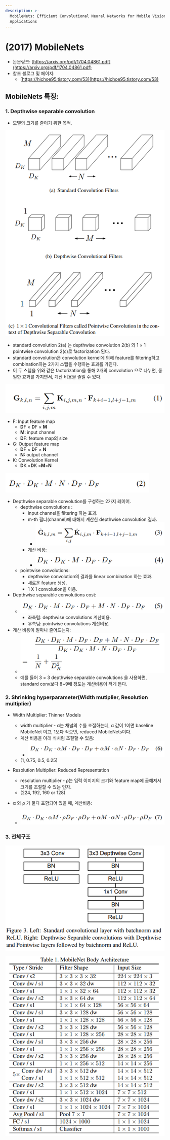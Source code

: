 ```yaml
---
description: >-
  MobileNets: Efficient Convolutional Neural Networks for Mobile Vision
  Applications
---
```


# \(2017\) MobileNets

* 논문링크: [https://arxiv.org/pdf/1704.04861.pdf](https://arxiv.org/pdf/1704.04861.pdf)
* 참조 블로그 및 페이지:
  * [https://hichoe95.tistory.com/53](https://hichoe95.tistory.com/53)

## **MobileNets 특징:**

### 1. Depthwise separable convolution

* 모델의 크기를 줄이기 위한 목적.

![Figure 2. The standard convolutional filters in \(a\) are replaced by two layers: depthwise convolution in \(b\) and pointwise convolution in \(c\) to build a depthwise separable filter.](../.gitbook/assets/image%20%28119%29.png)

* standard convolution 2\(a\) 는 depthwise convolution 2\(b\) 와  1 × 1 pointwise convolution 2\(c\)로 factorization 된다.
* standard convolution은 convolution kernel에 의해 feature를 filtering하고 combination하는 2가지 스탭을 수행하는 효과를 가진다.
* 이 두 스텝을 위와 같은 factorization을 통해  2개의 convolution 으로 나누면, 동일한 효과를 가지면서, 계산 비용을 줄일 수 있다.



![standard convolution &#xACC4;&#xC0B0;&#xC2DD;\(stride-1, padding-1\)&#xC774;&#xB77C;&#xACE0; &#xAC00;&#xC815;.](../.gitbook/assets/image%20%28145%29.png)

* F: Input feature map
  * **D**F × **D**F × **M**
  * **M**: input channel
  * **D**F: feature map의 size
* G: Output feature map
  * **D**F × **D**F × **N**
  * **N:** output channel
* K: Convolution Kernel
  * **D**K ×**D**K ×**M**×**N**

![&#xC2DD;\(1\)&#xC758;  computational cost ](../.gitbook/assets/image%20%28141%29.png)

* Depthwise separable convolution를 구성하는 2가지 레이어.
  * depthwise convolutions : 
    * input channel을 filtering 하는 효과.
    * m-th 필터\(channel\)에 대해서 계산한 depthwise convolution 결과.
      * ![](../.gitbook/assets/image%20%28172%29.png)
    * 계산 비용:
      * ![](../.gitbook/assets/image%20%28129%29.png)
  * pointwise convolutions: 
    * depthwise convolution의 결과를 linear combination 하는 효과.
    * 새로운 feature 생성.
    * 1 X 1 convolution을 이용.
* Depthwise separable convolutions cost:
  * ![](../.gitbook/assets/image%20%2834%29.png)
    * 좌측텀: depthwise convolutions  계산비용.
    * 우측텀: pointwise convolutions 계산비용.
* 계산 비용이 얼마나 줄어드는지:
  * ![](../.gitbook/assets/image%20%2846%29.png)
  * 예를 들어 3 × 3 depthwise separable convolutions 을 사용하면, standard conv보다 8~9배 정도는 계산비용이 적게 든다.

### 2. Shrinking hyperparameter\(Width mutiplier, Resolution multiplier\)

* Width Multiplier: Thinner Models
  * width multiplier - α는 채널의 수를 조절하는데,  α 값이 1이면 baseline MobileNet 이고, 1보다 작으면, reduced MobileNets이다.
  * 계산 비용을 아래 식처럼 조절할 수 있음:
    * ![](../.gitbook/assets/image%20%2841%29.png)
  * \(1, 0.75, 0.5, 0.25\)
* Resolution Multiplier: Reduced Representation

  * resolution multiplier - ρ는 입력 이미지의 크기와 feature map에 곱해져서 크기를 조절할 수 있는 인자.
  * \(224, 192, 160 or 128\)

* α 와 ρ 가 둘다 포함되어 있을 때, 계산비용:
  * ![](../.gitbook/assets/image%20%28110%29.png)

### 3. 전체구조

![](../.gitbook/assets/image%20%2858%29.png)

![](../.gitbook/assets/image%20%2824%29.png)



